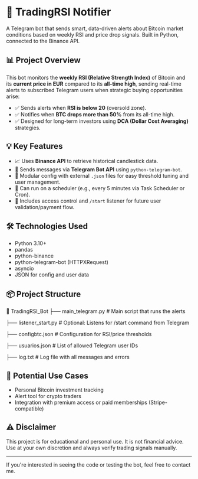 # 🧠 TradingRSI Notifier

A Telegram bot that sends smart, data-driven alerts about Bitcoin market conditions based on weekly RSI and price drop signals. Built in Python, connected to the Binance API.

## 📊 Project Overview

This bot monitors the **weekly RSI (Relative Strength Index)** of Bitcoin and its **current price in EUR** compared to its **all-time high**, sending real-time alerts to subscribed Telegram users when strategic buying opportunities arise:

- ✅ Sends alerts when **RSI is below 20** (oversold zone).
- ✅ Notifies when **BTC drops more than 50%** from its all-time high.
- ✅ Designed for long-term investors using **DCA (Dollar Cost Averaging)** strategies.

## 💡 Key Features

- 📈 Uses **Binance API** to retrieve historical candlestick data.
- 🤖 Sends messages via **Telegram Bot API** using `python-telegram-bot`.
- 🔧 Modular config with external `.json` files for easy threshold tuning and user management.
- 🧪 Can run on a scheduler (e.g., every 5 minutes via Task Scheduler or Cron).
- 🔐 Includes access control and `/start` listener for future user validation/payment flow.

## 🛠️ Technologies Used

- Python 3.10+
- pandas
- python-binance
- python-telegram-bot (HTTPXRequest)
- asyncio
- JSON for config and user data

## 📦 Project Structure

📁 TradingRSI_Bot
├── main_telegram.py # Main script that runs the alerts

├── listener_start.py # Optional: Listens for /start command from Telegram

├── configbtc.json # Configuration for RSI/price thresholds

├── usuarios.json # List of allowed Telegram user IDs

├── log.txt # Log file with all messages and errors

## 🚀 Potential Use Cases

- Personal Bitcoin investment tracking
- Alert tool for crypto traders
- Integration with premium access or paid memberships (Stripe-compatible)

## ⚠️ Disclaimer

This project is for educational and personal use. It is not financial advice. Use at your own discretion and always verify trading signals manually.

---

If you're interested in seeing the code or testing the bot, feel free to contact me.

